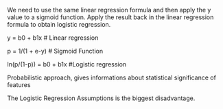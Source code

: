 We need to use the same linear regression formula and then apply the y value to a sigmoid function. Apply the result back in the linear regression formula to obtain logistic regression.

y = b0 + b1x # Linear regression 

p = 1/(1 + e-y) # Sigmoid Function 

ln(p/(1-p)) = b0 + b1x #Logistic regression


Probabilistic approach, gives informations
about statistical significance of features

The Logistic Regression Assumptions is the biggest disadvantage.
